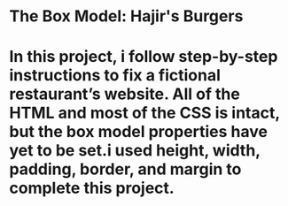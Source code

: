 <h1>The Box Model: Hajir's Burgers<h1> 
<p>In this project, i follow step-by-step instructions to fix a fictional restaurant’s website. All of the HTML and most of the CSS is intact, but the box model properties have yet to be set.i used height, width, padding, border, and margin to complete this project. </p>
